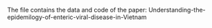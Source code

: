 The file contains the data and code of the paper: Understanding-the-epidemilogy-of-enteric-viral-disease-in-Vietnam
